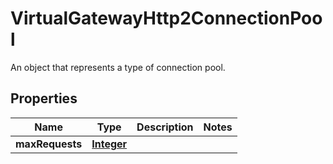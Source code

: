 

# VirtualGatewayHttp2ConnectionPool

An object that represents a type of connection pool.

## Properties

| Name | Type | Description | Notes |
|------------ | ------------- | ------------- | -------------|
|**maxRequests** | [**Integer**](Integer.md) |  |  |



